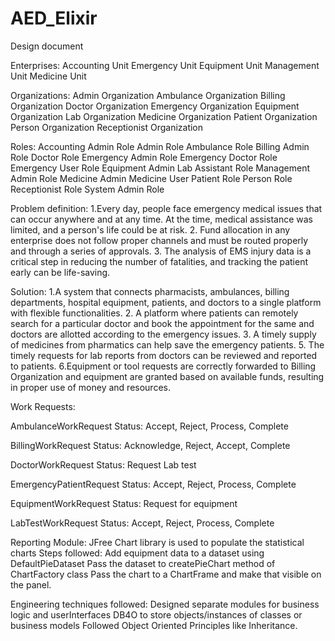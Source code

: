 # AED_Elixir

Design document

Enterprises:
Accounting Unit
Emergency Unit
Equipment Unit
Management Unit
Medicine Unit

Organizations:
Admin Organization
Ambulance Organization
Billing Organization
Doctor Organization
Emergency Organization
Equipment Organization
Lab Organization
Medicine Organization
Patient Organization
Person Organization
Receptionist Organization

Roles:
Accounting Admin Role
Admin Role
Ambulance Role
Billing Admin Role
Doctor Role
Emergency Admin Role
Emergency Doctor Role
Emergency User Role
Equipment Admin
Lab Assistant Role
Management Admin Role
Medicine Admin
Medicine User
Patient Role
Person Role
Receptionist Role
System Admin Role

Problem definition:
1.Every day, people face emergency medical issues that can occur anywhere and at any time. At the time, medical assistance was limited, and a person's life could be at risk.
2.  Fund allocation in any enterprise does not follow proper channels and must be routed properly and through a series of approvals.
3. The analysis of EMS injury data is a critical step in reducing the number of fatalities, and tracking the patient early can be life-saving.

Solution:
1.A system that connects pharmacists, ambulances, billing departments, hospital equipment, patients, and doctors to a single platform with flexible functionalities.
2. A platform where patients can remotely search for a particular doctor and book the appointment for the same and doctors are allotted according to the emergency issues.
3. A timely supply of medicines from pharmatics can help save the emergency patients.
5. The timely requests for lab reports from doctors can be reviewed and reported to patients.
6.Equipment or tool requests are correctly forwarded to Billing Organization and equipment are granted based on available funds, resulting in proper use of money and resources.

Work Requests:

AmbulanceWorkRequest
Status: Accept, Reject, Process, Complete 

BillingWorkRequest
Status: Acknowledge, Reject, Accept, Complete

DoctorWorkRequest
Status: Request Lab test

EmergencyPatientRequest
Status: Accept, Reject, Process, Complete 

EquipmentWorkRequest
Status: Request for equipment 

LabTestWorkRequest
Status: Accept, Reject, Process, Complete

Reporting Module:
JFree Chart library is used to populate the statistical charts
Steps followed:
Add equipment data to a dataset using DefaultPieDataset
Pass the dataset to createPieChart method of ChartFactory class
Pass the chart to a ChartFrame and make that visible on the panel. 

Engineering techniques followed:
Designed separate modules for business logic and userInterfaces
DB4O to store objects/instances of classes or business models 
Followed Object Oriented Principles like Inheritance.
